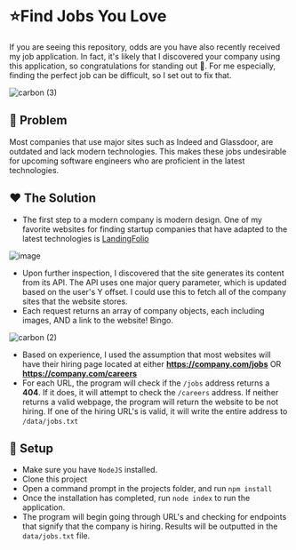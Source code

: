 # ⭐Find Jobs You Love

 If you are seeing this repository, odds are you have also recently received my job application. In fact, it's likely that I discovered your company using this application, so congratulations for standing out 🎉. For me especially, finding the perfect job can be difficult, so I set out to fix that. 

![carbon (3)](https://user-images.githubusercontent.com/49812749/157169448-5de4de4f-046d-489e-989f-68316b5943dd.png)




## 🚀 Problem
Most companies that use major sites such as Indeed and Glassdoor, are outdated and lack modern technologies. This makes these jobs undesirable for upcoming software engineers who are proficient in the latest technologies.


## ❤️ The Solution
- The first step to a modern company is modern design. One of my favorite websites for finding startup companies that have adapted to the latest technologies is [LandingFolio](https://landingfolio.com)


![image](https://user-images.githubusercontent.com/49812749/157167628-7e41f4bc-30ce-43d0-836f-15d09d6b0a33.png)

- Upon further inspection, I discovered that the site generates its content from its API. The API uses one major query parameter, which is updated based on the user's Y offset. I could use this to fetch all of the company sites that the website stores. 
- Each request returns an array of company objects, each including images, AND a link to the website! Bingo.


![carbon (2)](https://user-images.githubusercontent.com/49812749/157168173-b5c999a1-8378-448a-b537-faab8c1799d3.png)

- Based on experience, I used the assumption that most websites will have their hiring page located at either **https://company.com/jobs** OR **https://company.com/careers**
- For each URL, the program will check if the `/jobs` address returns a **404**. If it does, it will attempt to check the `/careers` address. If neither returns a valid webpage, the program will return the website to be not hiring. If one of the hiring URL's is valid, it will write the entire address to `/data/jobs.txt`


## 🔨 Setup
- Make sure you have `NodeJS` installed.
- Clone this project
- Open a command prompt in the projects folder, and run `npm install`
- Once the installation has completed, run `node index` to run the application.
- The program will begin going through URL's and checking for endpoints that signify that the company is hiring. Results will be outputted in the `data/jobs.txt` file.
